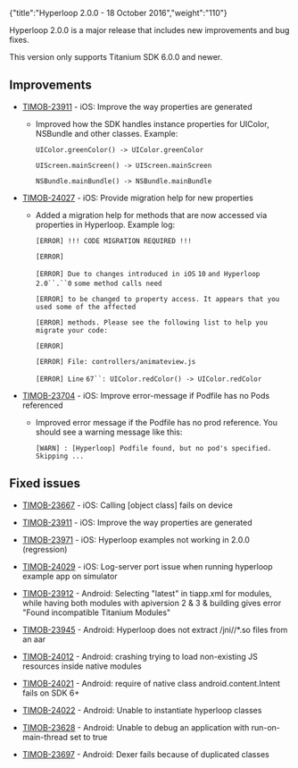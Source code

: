 {"title":"Hyperloop 2.0.0 - 18 October 2016","weight":"110"}

Hyperloop 2.0.0 is a major release that includes new improvements and bug fixes.

This version only supports Titanium SDK 6.0.0 and newer.

## Improvements

* [TIMOB-23911](https://jira.appcelerator.org/browse/TIMOB-23911) - iOS: Improve the way properties are generated

  * Improved how the SDK handles instance properties for UIColor, NSBundle and other classes. Example:

    `UIColor.greenColor() -> UIColor.greenColor`

    `UIScreen.mainScreen() -> UIScreen.mainScreen`

    `NSBundle.mainBundle() -> NSBundle.mainBundle`

* [TIMOB-24027](https://jira.appcelerator.org/browse/TIMOB-24027) - iOS: Provide migration help for new properties

  * Added a migration help for methods that are now accessed via properties in Hyperloop. Example log:

    `[ERROR] !!! CODE MIGRATION REQUIRED !!!`

    `[ERROR]`

    `[ERROR] Due to changes introduced in iOS` `10` `and Hyperloop` `2.0``.``0` `some method calls need`

    `[ERROR] to be changed to property access. It appears that you used some of the affected`

    `[ERROR] methods. Please see the following list to help you migrate your code:`

    `[ERROR]`

    `[ERROR] File: controllers/animateview.js`

    `[ERROR] Line` `67``: UIColor.redColor() -> UIColor.redColor`

* [TIMOB-23704](https://jira.appcelerator.org/browse/TIMOB-23704) - iOS: Improve error-message if Podfile has no Pods referenced

  * Improved error message if the Podfile has no prod reference. You should see a warning message like this:

    `[WARN] : [Hyperloop] Podfile found, but no pod's specified. Skipping ...`


## Fixed issues

* [TIMOB-23667](https://jira.appcelerator.org/browse/TIMOB-23667) - iOS: Calling \[object class\] fails on device

* [TIMOB-23911](https://jira.appcelerator.org/browse/TIMOB-23911) - iOS: Improve the way properties are generated

* [TIMOB-23971](https://jira.appcelerator.org/browse/TIMOB-23971) - iOS: Hyperloop examples not working in 2.0.0 (regression)

* [TIMOB-24029](https://jira.appcelerator.org/browse/TIMOB-24029) - iOS: Log-server port issue when running hyperloop example app on simulator

* [TIMOB-23912](https://jira.appcelerator.org/browse/TIMOB-23912) - Android: Selecting "latest" in tiapp.xml for modules, while having both modules with apiversion 2 & 3 & building gives error "Found incompatible Titanium Modules"

* [TIMOB-23945](https://jira.appcelerator.org/browse/TIMOB-23945) - Android: Hyperloop does not extract /jni/<abi>/\*.so files from an aar

* [TIMOB-24012](https://jira.appcelerator.org/browse/TIMOB-24012) - Android: crashing trying to load non-existing JS resources inside native modules

* [TIMOB-24021](https://jira.appcelerator.org/browse/TIMOB-24021) - Android: require of native class android.content.Intent fails on SDK 6+

* [TIMOB-24022](https://jira.appcelerator.org/browse/TIMOB-24022) - Android: Unable to instantiate hyperloop classes

* [TIMOB-23628](https://jira.appcelerator.org/browse/TIMOB-23628) - Android: Unable to debug an application with run-on-main-thread set to true

* [TIMOB-23697](https://jira.appcelerator.org/browse/TIMOB-23697) - Android: Dexer fails because of duplicated classes
